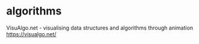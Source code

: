 # algorithms

VisuAlgo.net - visualising data structures and algorithms through animation
https://visualgo.net/

